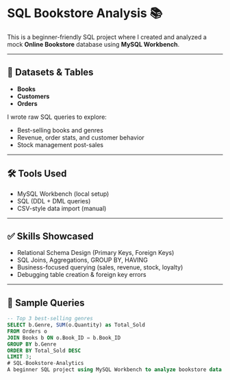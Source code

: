 # SQL Bookstore Analysis 📚

This is a beginner-friendly SQL project where I created and analyzed a mock **Online Bookstore** database using **MySQL Workbench**.

---

## 📌 Datasets & Tables
- **Books**
- **Customers**
- **Orders**

I wrote raw SQL queries to explore:
- Best-selling books and genres
- Revenue, order stats, and customer behavior
- Stock management post-sales

---

## 🛠 Tools Used
- MySQL Workbench (local setup)
- SQL (DDL + DML queries)
- CSV-style data import (manual)

---

## ✅ Skills Showcased
- Relational Schema Design (Primary Keys, Foreign Keys)
- SQL Joins, Aggregations, GROUP BY, HAVING
- Business-focused querying (sales, revenue, stock, loyalty)
- Debugging table creation & foreign key errors



---

## 🚀 Sample Queries

```sql
-- Top 3 best-selling genres
SELECT b.Genre, SUM(o.Quantity) as Total_Sold
FROM Orders o
JOIN Books b ON o.Book_ID = b.Book_ID
GROUP BY b.Genre
ORDER BY Total_Sold DESC
LIMIT 3;
# SQL-Bookstore-Analytics
A beginner SQL project using MySQL Workbench to analyze bookstore data — includes schema design, queries, and insights.
